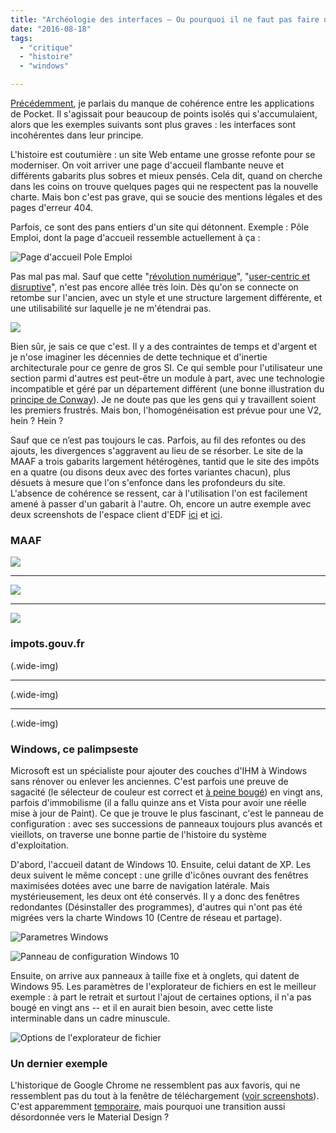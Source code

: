 ```yaml
---
title: "Archéologie des interfaces – Ou pourquoi il ne faut pas faire une refonte à moitié"
date: "2016-08-18"
tags:
  - "critique"
  - "histoire"
  - "windows"

---
```


[Précédemment](http://toutcequibouge.net/2015/09/pocket-et-la-coherence-cest-pas-trop-ca/), je parlais du manque de cohérence entre les applications de Pocket. Il s'agissait pour beaucoup de points isolés qui s'accumulaient, alors que les exemples suivants sont plus graves : les interfaces sont incohérentes dans leur principe.

L'histoire est coutumière : un site Web entame une grosse refonte pour se moderniser. On voit arriver une page d'accueil flambante neuve et différents gabarits plus sobres et mieux pensés. Cela dit, quand on cherche dans les coins on trouve quelques pages qui ne respectent pas la nouvelle charte. Mais bon c'est pas grave, qui se soucie des mentions légales et des pages d'erreur 404.

Parfois, ce sont des pans entiers d'un site qui détonnent. Exemple : Pôle Emploi, dont la page d'accueil ressemble actuellement à ça :

![Page d'accueil Pole Emploi](/assets/images/Pole-emploi-HP-cropped--1024x609.png)

Pas mal pas mal. Sauf que cette "[révolution numérique](http://www.leparisien.fr/economie/emploi/pole-emploi-fait-sa-revolution-numerique-23-01-2016-5478493.php)", "[user-centric et disruptive](http://www.journaldunet.com/management/ressources-humaines/1176880-anne-leone-campanella-pole-emploi/)", n'est pas encore allée très loin. Dès qu'on se connecte on retombe sur l'ancien, avec un style et une structure largement différente, et une utilisabilité sur laquelle je ne m'étendrai pas.

![](/assets/images/Pole-Emploi-connect├®-particulier-1-1024x717.png)

Bien sûr, je sais ce que c'est. Il y a des contraintes de temps et d'argent et je n'ose imaginer les décennies de dette technique et d'inertie architecturale pour ce genre de gros SI. Ce qui semble pour l'utilisateur une section parmi d'autres est peut-être un module à part, avec une technologie incompatible et géré par un département différent (une bonne illustration du [principe de Conway](https://en.wikipedia.org/wiki/Conway%27s_law)). Je ne doute pas que les gens qui y travaillent soient les premiers frustrés. Mais bon, l'homogénéisation est prévue pour une V2, hein ? Hein ?

Sauf que ce n’est pas toujours le cas. Parfois, au fil des refontes ou des ajouts, les divergences s'aggravent au lieu de se résorber. Le site de la MAAF a trois gabarits largement hétérogènes, tantid que le site des impôts en a quatre (ou disons deux avec des fortes variantes chacun), plus désuets à mesure que l'on s'enfonce dans les profondeurs du site. L'absence de cohérence se ressent, car à l'utilisation l'on est facilement amené à passer d'un gabarit à l'autre. Oh, encore un autre exemple avec deux screenshots de l'espace client d'EDF [ici](http://toutcequibouge.net/toutcequibouge/wp-content/uploads/2016/08/2016-08-19_14h28_11-1024x741.png) et [ici](http://toutcequibouge.net/toutcequibouge/wp-content/uploads/2016/08/EDF-2.png).

### MAAF

![](/assets/images/MAAF-0-1024x659.png)

* * *

![](/assets/images/MAAF-1-1024x749.png)

* * *

![](/assets/images/MAAF-2-1024x808-1.jpg)

### impots.gouv.fr

[](/assets/images/impots-0-e1471563276671.png)(.wide-img)

* * *


[](/assets/images/impots-2-e1471563206897.png)(.wide-img)

* * *

[](/assets/images/Impots-3-e1471563162292.png)(.wide-img)


### Windows, ce palimpseste

Microsoft est un spécialiste pour ajouter des couches d'IHM à Windows sans rénover ou enlever les anciennes. C'est parfois une preuve de sagacité (le sélecteur de couleur est correct et [à peine bougé](https://twitter.com/Saint_loup/status/766068136416256001)) en vingt ans, parfois d'immobilisme (il a fallu quinze ans et Vista pour avoir une réelle mise à jour de Paint). Ce que je trouve le plus fascinant, c'est le panneau de configuration : avec ses successions de panneaux toujours plus avancés et vieillots, on traverse une bonne partie de l'histoire du système d'exploitation.

D'abord, l'accueil datant de Windows 10. Ensuite, celui datant de XP. Les deux suivent le même concept : une grille d'icônes ouvrant des fenêtres maximisées dotées avec une barre de navigation latérale. Mais mystérieusement, les deux ont été conservés. Il y a donc des fenêtres redondantes (Désinstaller des programmes), d'autres qui n'ont pas été migrées vers la charte Windows 10 (Centre de réseau et partage).

![Parametres Windows](/assets/images/2016-08-18_21h57_11-1024x649.png)

![Panneau de configuration Windows 10](/assets/images/2016-08-18_21h57_42-1024x787.png)

Ensuite, on arrive aux panneaux à taille fixe et à onglets, qui datent de Windows 95. Les paramètres de l'explorateur de fichiers en est le meilleur exemple : à part le retrait et surtout l'ajout de certaines options, il n'a pas bougé en vingt ans -- et il en aurait bien besoin, avec cette liste interminable dans un cadre minuscule.

![Options de l'explorateur de fichier](/assets/images/2016-08-18_22h22_56-1024x623.png)

### Un dernier exemple

L'historique de Google Chrome ne ressemblent pas aux favoris, qui ne ressemblent pas du tout à la fenêtre de téléchargement ([voir screenshots](https://twitter.com/Saint_loup/status/753873190041034752)). C'est apparemment [temporaire](http://thenextweb.com/google/2016/01/29/how-to-try-google-chromes-material-design-makeover-right-now/#gref), mais pourquoi une transition aussi désordonnée vers le Material Design ?
